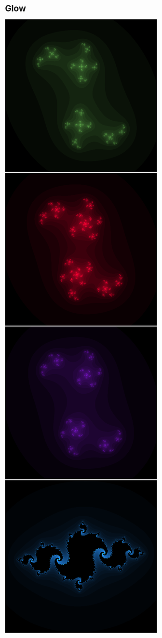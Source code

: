 # Glow

![crunchy-snack-3892.png](crunchy-snack-3892.png)
![dinosaur-diablo-1189.png](dinosaur-diablo-1189.png)
![evasive-kitty-3410.png](evasive-kitty-3410.png)
![fugly-rabbit-8621.png](fugly-rabbit-8621.png)
